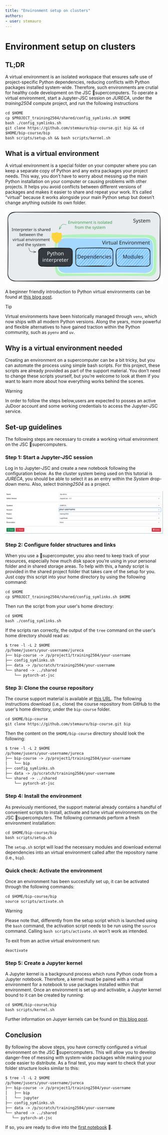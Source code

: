 ```yaml
---
title: "Environment setup on clusters" 
authors:
- user: stemauro
---
```


# Environment setup on clusters

## TL;DR

A virtual environment is an isolated workspace that ensures safe use of project-specific Python dependencies, reducing conflicts with Python packages installed system-wide. Therefore, such environments are crutial for healthy code development on the JSC 🚀supercomputers. To operate a virtual environment, start a Jupyter-JSC session on *JURECA*, under the *training2504* compute project, and run the following instructions

```shell
cd $HOME
cp $PROJECT_training2504/shared/config_symlinks.sh $HOME
bash ./config_symlinks.sh
git clone https://github.com/stemauro/bip-course.git bip && cd $HOME/bip-course/bip
bash scripts/setup.sh && bash scripts/kernel.sh
```

## What is a virtual environment

A virtual environment is a special folder on your computer where you can keep a separate copy of Python and any extra packages your project needs. This way, you don’t have to worry about messing up the main Python installation on your computer or causing problems with other projects. It helps you avoid conflicts between different versions of packages and makes it easier to share and repeat your work. It’s called “virtual” because it works alongside your main Python setup but doesn’t change anything outside its own folder.

<div align="center">
    <img alt="Virtual environment schematics" src="../../assets/virtualenv.svg"/>
</div>

A beginner friendly introduction to Python virtual environments can be found at [this blog post](https://towardsdatascience.com/python-virtual-environments-why-and-when-should-you-use-them-be57b0c0323d/).

>[!TIP]
> Virtual environments have been historically managed through `venv`, which now ships with all modern Python versions. Along the years, more powerful and flexible alternatives to have gained traction within the Python community, such as `pyenv` and `uv`.  

## Why is a virtual environment needed

Creating an environment on a supercomputer can be a bit tricky, but you can automate the process using simple bash scripts. For this project, these scripts are already provided as part of the support material. You don’t need to change these scripts yourself, but you’re welcome to look at them if you want to learn more about how everything works behind the scenes.

>[!WARNING]
>In order to follow the steps below,users are expected to posses an active JuDoor account and some working credentials to access the Jupyter-JSC service.
<!-- If that is not the case, please check out how to create a user account at [this page](somelink). -->

## Set-up guidelines

The following steps are necessary to create a working virtual environment on the JSC 🚀supercomputers.

### Step 1: Start a Jupyter-JSC session

Log in to Jupyter-JSC and create a new notebook following the configuration below. As the cluster system being used on this tutorial is *JURECA*, you should be able to select it as an entry within the *System* drop-down menu. Also, select *training2504* as a project.

![Jupyer-JSC session configuration data](../../assets/jupyter-jsc-config.png)

### Step 2: Configure folder structures and links

When you use a 🚀supercomputer, you also need to keep track of your resources, especially how much disk space you’re using in your personal folder and in shared storage areas. To help with this, a handy script is provided in the shared project folder that takes care of the setup for you. Just copy this script into your home directory by using the following command:

```shell
cd $HOME
cp $PROJECT_training2504/shared/config_symlinks.sh $HOME
```

Then run the script from your user's home directory:

```shell
cd $HOME
bash ./config_symlinks.sh
```

If the scripts ran correctly, the output of the `tree` command on the user's home directory should read as:

```shell
$ tree -l -L 2 $HOME
/p/home/jusers/your-username/jureca
├── bip-course -> /p/project1/training2504/your-username
├── config_symlinks.sh
├── data -> /p/scratch/training2504/your-username
└── shared -> ../shared
    └── pytorch-at-jsc
```

### Step 3: Clone the course repository

The course support material is available at [this URL](https://github.com/stemauro/bip-course). The following instructions download (i.e., clone) the course repository from GitHub to the user's home directory, under the `bip-course` folder.

```shell
cd $HOME/bip-course
git clone https://github.com/stemauro/bip-course.git bip
```

Then the content on the `$HOME/bip-course` directory should look the following:

```shell
$ tree -l -L 2 $HOME
/p/home/jusers/your-username/jureca
├── bip-course -> /p/project1/training2504/your-username
│   └── bip
├── config_symlinks.sh
├── data -> /p/scratch/training2504/your-username
└── shared -> ../shared
    └── pytorch-at-jsc
```

### Step 4: Install the environment

As previously mentioned, the support material already contains a handful of convenient scripts to install, activate and tune virtual environments on the JSC 🚀supercomputers. The following commands perform a fresh environment installation:

```shell
cd $HOME/bip-course/bip
bash scripts/setup.sh
```

The `setup.sh` script will load the necessary modules and download external dependencies into an virtual environment called after the repository name (i.e., `bip`).

### Quick check: Activate the environment

Once an environment has been succesfully set up, it can be activated through the following commands:

```shell
cd $HOME/bip-course/bip
source scripts/activate.sh
```

> [!WARNING]
> Please note that, differently from the setup script which is launched using the `bash` command, the activation script needs to be run using the `source` command. Calling `bash scripts/activate.sh` won't work as intended.

To exit from an active virtual environment run:

```shell
deactivate
```

### Step 5: Create a Jupyter kernel

A Jupyter kernel is a background process which runs Python code from a Jupyter notebook. Therefore, a kernel must be paired with a virtual environment for a notebook to use packages installed within that environment.
Once an environment is set up and activable, a Jupyter kernel bound to it can be created by running:

```shell
cd $HOME/bip-course/bip
bash scripts/kernel.sh
```

Further information on Jupyer kernels can be found on [this blog post](https://hex.tech/blog/jupyter-kernel-overview/).

## Conclusion

By following the above steps, you have correctly configured a virtual environment on the JSC 🚀supercomputers. This will allow you to develop danger-free of messing with system-wide packages while making your code easier to distribute. As a final test, you may want to check that your folder structure looks similar to this:

 ```shell
$ tree -l -L 2 $HOME
/p/home/jusers/your-username/jureca
├── bip-course -> /p/project1/training2504/your-username
│   ├── bip
│   └── jupyter
├── config_symlinks.sh
├── data -> /p/scratch/training2504/your-username
└── shared -> ../shared
    └── pytorch-at-jsc
```

If so, you are ready to dive into the [first notebook](../../../notebooks/preprocessing.ipynb) 🚀.
